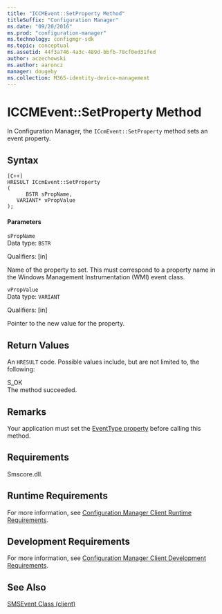 ```yaml
---
title: "ICCMEvent::SetProperty Method"
titleSuffix: "Configuration Manager"
ms.date: "09/20/2016"
ms.prod: "configuration-manager"
ms.technology: configmgr-sdk
ms.topic: conceptual
ms.assetid: 44f3a746-4a3c-489d-bbfb-78cf0ed31fed
author: aczechowski
ms.author: aaroncz
manager: dougeby
ms.collection: M365-identity-device-management
---
```

# ICCMEvent::SetProperty Method
In Configuration Manager, the `ICcmEvent::SetProperty` method sets an event property.  

## Syntax  

```  
[C++]  
HRESULT ICcmEvent::SetProperty  
(  
      BSTR sPropName,   
   VARIANT* vPropValue  
);  
```  

#### Parameters  
 `sPropName`  
 Data type: `BSTR`  

 Qualifiers: [in]  

 Name of the property to set. This must correspond to a property name in the Windows Management Instrumentation (WMI) event class.  

 `vPropValue`  
 Data type: `VARIANT`  

 Qualifiers: [in]  

 Pointer to the new value for the property.  

## Return Values  
 An `HRESULT` code. Possible values include, but are not limited to, the following:  

 S_OK  
 The method succeeded.  

## Remarks  
 Your application must set the [EventType property](../../../../../develop/reference/core/servers/manage/iccmevent--eventtype-property.md) before calling this method.  

## Requirements  
 Smscore.dll.  

## Runtime Requirements  
 For more information, see [Configuration Manager Client Runtime Requirements](../../../../../develop/core/reqs/client-runtime-requirements.md).  

## Development Requirements  
 For more information, see [Configuration Manager Client Development Requirements](../../../../../develop/core/reqs/client-development-requirements.md).  

## See Also  
 [SMSEvent Class (client)](../../../../../develop/reference/core/servers/manage/smsevent-class.md)

